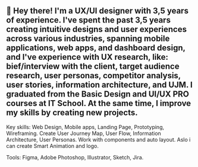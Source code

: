 ## 👋 Hey there! I'm a UX/UI designer with 3,5 years of experience. I've spent the past 3,5 years creating intuitive designs and user experiences across various industries, spanning mobile applications, web apps, and dashboard design, and I've experience with UX research, like: bief/interview with the client, target audience research, user personas, competitor analysis, user stories, information architecture, and UJM. I graduated from the Basic Design and UI/UX PRO courses at IT School. At the same time, I improve my skills by creating new projects.

Key skills: Web Design, Mobile apps, Landing Page, Prototyping, Wireframing. Create User Journey Map, User Flow, Information Architecture, User Personas. Work with components and auto layout. Aslo i can create Smart Animation and logo.

Tools: Figma, Adobe Photoshop, Illustrator, Sketch, Jira.

